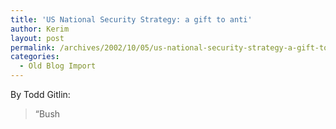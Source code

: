 ```yaml
---
title: 'US National Security Strategy: a gift to anti'
author: Kerim
layout: post
permalink: /archives/2002/10/05/us-national-security-strategy-a-gift-to-antiaiamericans-everywhere/
categories:
  - Old Blog Import
---
```

By Todd Gitlin:


>   &#8220;Bush 
>   

>   
>  